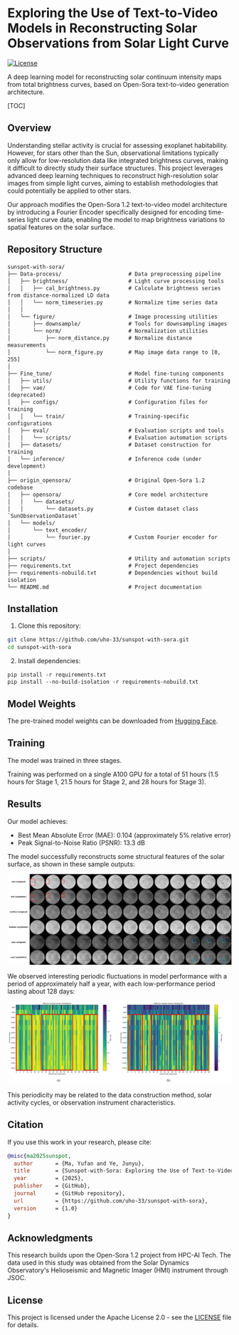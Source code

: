 # Exploring the Use of Text-to-Video Models in Reconstructing Solar Observations from Solar Light Curve

[![License](https://img.shields.io/badge/License-Apache_2.0-blue.svg)](https://opensource.org/licenses/Apache-2.0)

A deep learning model for reconstructing solar continuum intensity maps from total brightness curves, based on Open-Sora text-to-video generation architecture.

[TOC]

## Overview

Understanding stellar activity is crucial for assessing exoplanet habitability. However, for stars other than the Sun, observational limitations typically only allow for low-resolution data like integrated brightness curves, making it difficult to directly study their surface structures. This project leverages advanced deep learning techniques to reconstruct high-resolution solar images from simple light curves, aiming to establish methodologies that could potentially be applied to other stars.

Our approach modifies the Open-Sora 1.2 text-to-video model architecture by introducing a Fourier Encoder specifically designed for encoding time-series light curve data, enabling the model to map brightness variations to spatial features on the solar surface.

## Repository Structure


```
sunspot-with-sora/
├── Data-process/                     # Data preprocessing pipeline
│   ├── brightness/                   # Light curve processing tools
│   │   ├── cal_brightness.py         # Calculate brightness series from distance-normalized LD data
│   │   └── norm_timeseries.py        # Normalize time series data
│   │
│   └── figure/                       # Image processing utilities
│       ├── downsample/               # Tools for downsampling images
│       └── norm/                     # Normalization utilities
│           ├── norm_distance.py      # Normalize distance measurements
│           └── norm_figure.py        # Map image data range to [0, 255]
│
├── Fine_tune/                        # Model fine-tuning components
│   ├── utils/                        # Utility functions for training
│   ├── vae/                          # Code for VAE fine-tuning (deprecated)
│   ├── configs/                      # Configuration files for training
│   │   └── train/                    # Training-specific configurations
│   ├── eval/                         # Evaluation scripts and tools
│   │   └── scripts/                  # Evaluation automation scripts
│   ├── datasets/                     # Dataset construction for training
│   └── inference/                    # Inference code (under development)
│
├── origin_opensora/                  # Original Open-Sora 1.2 codebase
│   ├── opensora/                     # Core model architecture
│   │   └── datasets/
│   │       └── datasets.py           # Custom dataset class `SunObservationDataset`
│   └── models/
│       └── text_encoder/
│           └── fourier.py            # Custom Fourier encoder for light curves
│
├── scripts/                          # Utility and automation scripts
├── requirements.txt                  # Project dependencies
├── requirements-nobuild.txt          # Dependencies without build isolation
└── README.md                         # Project documentation
```

## Installation

1. Clone this repository:
```bash
git clone https://github.com/uho-33/sunspot-with-sora.git
cd sunspot-with-sora
```

2. Install dependencies:
```
pip install -r requirements.txt
pip install --no-build-isolation -r requirements-nobuild.txt
```

## Model Weights

The pre-trained model weights can be downloaded from [Hugging Face](https://huggingface.co/uho-33/sunspot-with-sora).

## Training

The model was trained in three stages.

Training was performed on a single A100 GPU for a total of 51 hours (1.5 hours for Stage 1, 21.5 hours for Stage 2, and 28 hours for Stage 3).

## Results

Our model achieves:
- Best Mean Absolute Error (MAE): 0.104 (approximately 5% relative error)
- Peak Signal-to-Noise Ratio (PSNR): 13.3 dB

The model successfully reconstructs some structural features of the solar surface, as shown in these sample outputs:

![Reconstruction Results](assets/synthetic_result.jpg)

We observed interesting periodic fluctuations in model performance with a period of approximately half a year, with each low-performance period lasting about 128 days:

![Time Dependency Heatmap](assets/time_dependency.jpg)

This periodicity may be related to the data construction method, solar activity cycles, or observation instrument characteristics.

## Citation

If you use this work in your research, please cite:

```bibtex
@misc{ma2025sunspot,
  author       = {Ma, Yufan and Ye, Junyu},
  title        = {Sunspot-with-Sora: Exploring the Use of Text-to-Video Models in Reconstructing Solar Observations from Solar Light Curves},
  year         = {2025},
  publisher    = {GitHub},
  journal      = {GitHub repository},
  url          = {https://github.com/uho-33/sunspot-with-sora},
  version      = {1.0}
}
```

## Acknowledgments

This research builds upon the Open-Sora 1.2 project from HPC-AI Tech. The data used in this study was obtained from the Solar Dynamics Observatory's Helioseismic and Magnetic Imager (HMI) instrument through JSOC.

## License

This project is licensed under the Apache License 2.0 - see the [LICENSE](LICENSE) file for details.